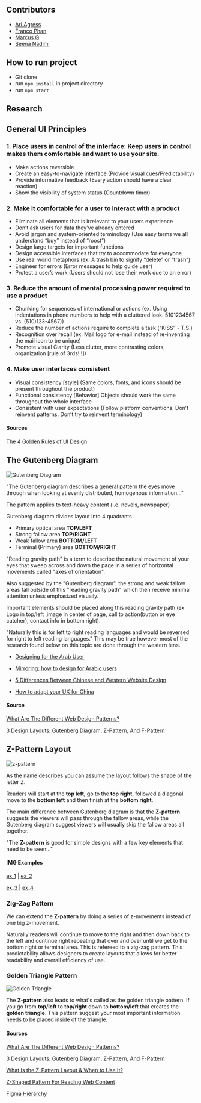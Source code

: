 ## Contributors
- [Ari Agress](https://github.com/ariagress) 
- [Franco Phan](https://github.com/Frank-5850) 
- [Marcus G](https://github.com/mgdeveloper45) 
- [Seena Nadimi](https://github.com/seenanadimi) 

## How to run project

- Git clone 
- run `npm install` in project directory
- run `npm start`

## Research

## General UI Principles

### 1. Place users in control of the interface: Keep users in control makes them comfortable and want to use your site.
* Make actions reversible
* Create an easy-to-navigate interface (Provide visual cues/Predictability)
* Provide informative feedback (Every action should have a clear reaction)
* Show the visibility of system status (Countdown timer)
### 2. Make it comfortable for a user to interact with a product
* Eliminate all elements that is irrelevant to your users experience
* Don’t ask users for data they’ve already entered
* Avoid jargon and system-oriented terminology (Use easy terms we all understand “buy” instead of “roost”)
* Design large targets for important functions
* Design accessible interfaces that try to accommodate for everyone
* Use real world metaphors (ex. A trash bin to signify “delete” or “trash”)
* Engineer for errors (Error messages to help guide user)
* Protect a user’s work (Users should not lose their work due to an error)
### 3. Reduce the amount of mental processing power required to use a product
* Chunking for sequences of international or actions (ex. Using indentations in phone numbers to help with a cluttered look. 5101234567 vs. (510)123-4567))
* Reduce the number of actions require to complete a task (“KISS” - T.S.)
* Recognition over recall (ex. Mail logo for e-mail instead of re-inventing the mail icon to be unique)
* Promote visual Clarity (Less clutter, more contrasting colors, organization [rule of 3rds!!!])
### 4. Make user interfaces consistent
* Visual consistency [style] (Same colors, fonts, and icons should be present throughout the product)
* Functional consistency [Behavior] Objects should work the same throughout the whole interface
* Consistent with user expectations (Follow platform conventions. Don’t reinvent patterns. Don’t try to reinvent terminology)

#### Sources
[The 4 Golden Rules of UI Design](https://xd.adobe.com/ideas/process/ui-design/4-golden-rules-ui-design/)



## The Gutenberg Diagram

![Gutenberg Diagram](http://www.vanseodesign.com/blog/wp-content/uploads/2011/02/writgutenberg-diagram.png)

"The Gutenberg diagram describes a general pattern the eyes move through when looking at evenly distributed, homogenous information..."

The pattern applies to text-heavy content (i.e. novels, newspaper)

Gutenberg diagram divides layout into 4 quadrants
- Primary optical area **TOP/LEFT**
- Strong fallow area **TOP/RIGHT**
- Weak fallow area **BOTTOM/LEFT**
- Terminal (Primary) area **BOTTOM/RIGHT**

"Reading gravity path" is a term to describe the natural movement of your eyes that sweep across and down the page in a series of horizontal movements called "axes of orientation".

Also suggested by the "Gutenberg diagram", the strong and weak fallow areas fall outside of this "reading gravity path" which then receive minimal attention unless emphasized visually.

Important elements should be placed along this reading gravity path (ex Logo in top/left ,image in center of page, call to action(button or eye catcher), contact info in bottom right).

"Naturally this is for left to right reading languages and would be reversed for right to left reading languages." This may be true however most of the research found below on this topic are done through the western lens. 

- [Designing for the Arab User](https://www.freecodecamp.org/news/designing-for-the-arab-user-basic-arabic-ux-for-business-6ff29d4c7c60/)

- [Mirroring: how to design for Arabic users](https://blog.prototypr.io/mirroring-how-to-design-for-arabic-users-a1dbcd3aa566)

- [5 Differences Between Chinese and Western Website Design](https://www.nanjingmarketinggroup.com/blog/5-differences-chinese-western-website-design)

- [How to adapt your UX for China](https://uxdesign.cc/how-to-adapt-your-ux-for-china-73f2ab789570)


#### Source

[What Are The Different Web Design Patterns?](https://visualhierarchy.co/blog/web-design-patterns/)

[3 Design Layouts: Gutenberg Diagram, Z-Pattern, And F-Pattern](https://vanseodesign.com/web-design/3-design-layouts/)

## Z-Pattern Layout

![z-pattern](http://www.vanseodesign.com/blog/wp-content/uploads/2011/02/writz-pattern.png)

As the name describes you can assume the layout follows the shape of the letter Z. 

Readers will start at the **top left**, go to the **top right**, followed a diagonal move to the **bottom left** and then finish at the **bottom right**.

The main difference between Gutenberg diagram is that the **Z-pattern** suggests the viewers will pass through the fallow areas, while the Gutenberg diagram suggest viewers will usually skip the fallow areas all together.

"The **Z-pattern** is good for simple designs with a few key elements that need to be seen..."

#### IMG Examples

[ex_1](https://blog.trymyui.com/wp-content/uploads/2020/07/calming-ux-design-tips-trymyui-usability-testing-blog.png) | [ex_2](https://cdn.sanity.io/images/599r6htc/production/d3a2eb7fe9b3dff89552996a4865ae7b77d7e234-1520x816.png?w=693&q=75&fit=max&auto=format&dpr=2)

[ex_3](https://miro.medium.com/max/4800/1*gSXy2vu8lzDbUvcrEScY9g.png) | [ex_4](https://miro.medium.com/max/4800/1*KqOIcVh1KQTkHZW0dAnLDw.png)


### Zig-Zag Pattern ###

We can extend the **Z-pattern** by doing a series of z-movements instead of one big z-movement.

Naturally readers will continue to move to the right and then down back to the left and continue right repeating that over and over until we get to the bottom right or terminal area. This is refereed to a zig-zag pattern. This predictability allows designers to create layouts that allows for better readability and overall efficiency of use.


### Golden Triangle Pattern

![Golden Triangle](http://www.vanseodesign.com/blog/wp-content/uploads/2011/02/writgolden-triangle.png)

The **Z-pattern** also leads to what's called as the golden triangle pattern. If you go from **top/left** to **top/right** down to **bottom/left** that creates the **golden triangle**. This pattern suggest your most important information needs to be placed inside of the triangle.

#### Sources

[What Are The Different Web Design Patterns?](https://visualhierarchy.co/blog/web-design-patterns/)

[3 Design Layouts: Gutenberg Diagram, Z-Pattern, And F-Pattern](https://vanseodesign.com/web-design/3-design-layouts/)

[What Is the Z-Pattern Layout & When to Use It?](https://instapage.com/blog/z-pattern-layout)

[Z-Shaped Pattern For Reading Web Content](https://uxplanet.org/z-shaped-pattern-for-reading-web-content-ce1135f92f1c)

[Figma Hierarchy](https://www.figma.com/resources/learn-design/hierarchy/)
